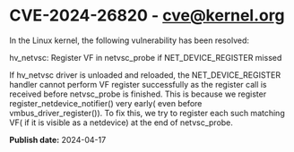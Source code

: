 # CVE-2024-26820 - cve@kernel.org

In the Linux kernel, the following vulnerability has been resolved:

hv_netvsc: Register VF in netvsc_probe if NET_DEVICE_REGISTER missed

If hv_netvsc driver is unloaded and reloaded, the NET_DEVICE_REGISTER
handler cannot perform VF register successfully as the register call
is received before netvsc_probe is finished. This is because we
register register_netdevice_notifier() very early( even before
vmbus_driver_register()).
To fix this, we try to register each such matching VF( if it is visible
as a netdevice) at the end of netvsc_probe.

**Publish date:** 2024-04-17
